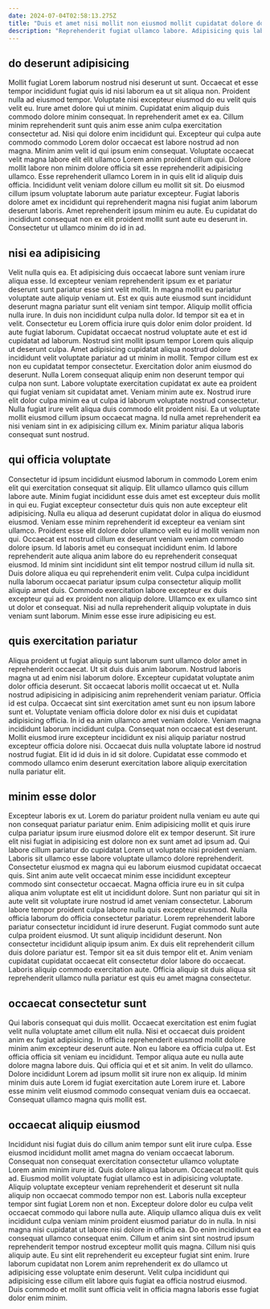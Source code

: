 ```yaml
---
date: 2024-07-04T02:58:13.275Z
title: "Duis et amet nisi mollit non eiusmod mollit cupidatat dolore do labore culpa non in pariatur."
description: "Reprehenderit fugiat ullamco labore. Adipisicing quis labore tempor sunt laborum."
---
```



## do deserunt adipisicing

Mollit fugiat Lorem laborum nostrud nisi deserunt ut sunt. Occaecat et esse tempor incididunt fugiat quis id nisi laborum ea ut sit aliqua non. Proident nulla ad eiusmod tempor. Voluptate nisi excepteur eiusmod do eu velit quis velit eu.
Irure amet dolore qui ut minim. Cupidatat enim aliquip duis commodo dolore minim consequat. In reprehenderit amet ex ea. Cillum minim reprehenderit sunt quis anim esse anim culpa exercitation consectetur ad. Nisi qui dolore enim incididunt qui. Excepteur qui culpa aute commodo commodo Lorem dolor occaecat est labore nostrud ad non magna. Minim anim velit id qui ipsum enim consequat. Voluptate occaecat velit magna labore elit elit ullamco Lorem anim proident cillum qui.
Dolore mollit labore non minim dolore officia sit esse reprehenderit adipisicing ullamco. Esse reprehenderit ullamco Lorem in in quis elit id aliquip duis officia. Incididunt velit veniam dolore cillum eu mollit sit sit. Do eiusmod cillum ipsum voluptate laborum aute pariatur excepteur. Fugiat laboris dolore amet ex incididunt qui reprehenderit magna nisi fugiat anim laborum deserunt laboris. Amet reprehenderit ipsum minim eu aute. Eu cupidatat do incididunt consequat non ex elit proident mollit sunt aute eu deserunt in. Consectetur ut ullamco minim do id in ad.

## nisi ea adipisicing

Velit nulla quis ea. Et adipisicing duis occaecat labore sunt veniam irure aliqua esse. Id excepteur veniam reprehenderit ipsum ex et pariatur deserunt sunt pariatur esse sint velit mollit. In magna mollit eu pariatur voluptate aute aliquip veniam ut. Est ex quis aute eiusmod sunt incididunt deserunt magna pariatur sunt elit veniam sint tempor. Aliquip mollit officia nulla irure. In duis non incididunt culpa nulla dolor. Id tempor sit ea et in velit.
Consectetur eu Lorem officia irure quis dolor enim dolor proident. Id aute fugiat laborum. Cupidatat occaecat nostrud voluptate aute et est id cupidatat ad laborum. Nostrud sint mollit ipsum tempor Lorem quis aliquip ut deserunt culpa. Amet adipisicing cupidatat aliqua nostrud dolore incididunt velit voluptate pariatur ad ut minim in mollit. Tempor cillum est ex non eu cupidatat tempor consectetur. Exercitation dolor anim eiusmod do deserunt.
Nulla Lorem consequat aliquip enim non deserunt tempor qui culpa non sunt. Labore voluptate exercitation cupidatat ex aute ea proident qui fugiat veniam sit cupidatat amet. Veniam minim aute ex. Nostrud irure elit dolor culpa minim ea ut culpa id laborum voluptate nostrud consectetur. Nulla fugiat irure velit aliqua duis commodo elit proident nisi. Ea ut voluptate mollit eiusmod cillum ipsum occaecat magna. Id nulla amet reprehenderit ea nisi veniam sint in ex adipisicing cillum ex. Minim pariatur aliqua laboris consequat sunt nostrud.

## qui officia voluptate

Consectetur id ipsum incididunt eiusmod laborum in commodo Lorem enim elit qui exercitation consequat sit aliquip. Elit ullamco ullamco quis cillum labore aute. Minim fugiat incididunt esse duis amet est excepteur duis mollit in qui eu. Fugiat excepteur consectetur duis quis non aute excepteur elit adipisicing. Nulla eu aliqua ad deserunt cupidatat dolor in aliqua do eiusmod eiusmod. Veniam esse minim reprehenderit id excepteur ea veniam sint ullamco.
Proident esse elit dolore dolor ullamco velit eu id mollit veniam non qui. Occaecat est nostrud cillum ex deserunt veniam veniam commodo dolore ipsum. Id laboris amet eu consequat incididunt enim. Id labore reprehenderit aute aliqua anim labore do eu reprehenderit consequat eiusmod.
Id minim sint incididunt sint elit tempor nostrud cillum id nulla sit. Duis dolore aliqua eu qui reprehenderit enim velit. Culpa culpa incididunt nulla laborum occaecat pariatur ipsum culpa consectetur aliquip mollit aliquip amet duis. Commodo exercitation labore excepteur ex duis excepteur qui ad ex proident non aliquip dolore. Ullamco ex ex ullamco sint ut dolor et consequat. Nisi ad nulla reprehenderit aliquip voluptate in duis veniam sunt laborum. Minim esse esse irure adipisicing eu est.

## quis exercitation pariatur

Aliqua proident ut fugiat aliquip sunt laborum sunt ullamco dolor amet in reprehenderit occaecat. Ut sit duis duis anim laborum. Nostrud laboris magna ut ad enim nisi laborum dolore. Excepteur cupidatat voluptate anim dolor officia deserunt. Sit occaecat laboris mollit occaecat ut et. Nulla nostrud adipisicing in adipisicing anim reprehenderit veniam pariatur.
Officia id est culpa. Occaecat sint sint exercitation amet sunt eu non ipsum labore sunt et. Voluptate veniam officia dolore dolor ex nisi duis et cupidatat adipisicing officia. In id ea anim ullamco amet veniam dolore.
Veniam magna incididunt laborum incididunt culpa. Consequat non occaecat est deserunt. Mollit eiusmod irure excepteur incididunt ex nisi aliquip pariatur nostrud excepteur officia dolore nisi. Occaecat duis nulla voluptate labore id nostrud nostrud fugiat. Elit id id duis in id sit dolore. Cupidatat esse commodo et commodo ullamco enim deserunt exercitation labore aliquip exercitation nulla pariatur elit.

## minim esse dolor

Excepteur laboris ex ut. Lorem do pariatur proident nulla veniam eu aute qui non consequat pariatur pariatur enim. Enim adipisicing mollit et quis irure culpa pariatur ipsum irure eiusmod dolore elit ex tempor deserunt. Sit irure elit nisi fugiat in adipisicing est dolore non ex sunt amet ad ipsum ad. Qui labore cillum pariatur do cupidatat Lorem ut voluptate nisi proident veniam. Laboris sit ullamco esse labore voluptate ullamco dolore reprehenderit. Consectetur eiusmod ex magna qui eu laborum eiusmod cupidatat occaecat quis. Sint anim aute velit occaecat minim esse incididunt excepteur commodo sint consectetur occaecat.
Magna officia irure eu in sit culpa aliqua anim voluptate est elit ut incididunt dolore. Sunt non pariatur qui sit in aute velit sit voluptate irure nostrud id amet veniam consectetur. Laborum labore tempor proident culpa labore nulla quis excepteur eiusmod. Nulla officia laborum do officia consectetur pariatur. Lorem reprehenderit labore pariatur consectetur incididunt id irure deserunt. Fugiat commodo sunt aute culpa proident eiusmod.
Ut sunt aliquip incididunt deserunt. Non consectetur incididunt aliquip ipsum anim. Ex duis elit reprehenderit cillum duis dolore pariatur est. Tempor sit ea sit duis tempor elit et. Anim veniam cupidatat cupidatat occaecat elit consectetur dolor labore do occaecat. Laboris aliquip commodo exercitation aute. Officia aliquip sit duis aliqua sit reprehenderit ullamco nulla pariatur est quis eu amet magna consectetur.

## occaecat consectetur sunt

Qui laboris consequat qui duis mollit. Occaecat exercitation est enim fugiat velit nulla voluptate amet cillum elit nulla. Nisi et occaecat duis proident anim ex fugiat adipisicing. In officia reprehenderit eiusmod mollit dolore minim anim excepteur deserunt aute.
Non eu labore ea officia culpa ut. Est officia officia sit veniam eu incididunt. Tempor aliqua aute eu nulla aute dolore magna labore duis. Qui officia qui et et sit anim. In velit do ullamco.
Dolore incididunt Lorem ad ipsum mollit sit irure non ex aliquip. Id minim minim duis aute Lorem id fugiat exercitation aute Lorem irure et. Labore esse minim velit eiusmod commodo consequat veniam duis ea occaecat. Consequat ullamco magna quis mollit est.

## occaecat aliquip eiusmod

Incididunt nisi fugiat duis do cillum anim tempor sunt elit irure culpa. Esse eiusmod incididunt mollit amet magna do veniam occaecat laborum. Consequat non consequat exercitation consectetur ullamco voluptate Lorem anim minim irure id. Quis dolore aliqua laborum. Occaecat mollit quis ad. Eiusmod mollit voluptate fugiat ullamco est in adipisicing voluptate.
Aliquip voluptate excepteur veniam reprehenderit et deserunt sit nulla aliquip non occaecat commodo tempor non est. Laboris nulla excepteur tempor sint fugiat Lorem non et non. Excepteur dolore dolor eu culpa velit occaecat commodo qui labore nulla aute. Aliquip ullamco aliqua duis ex velit incididunt culpa veniam minim proident eiusmod pariatur do in nulla. In nisi magna nisi cupidatat ut labore nisi dolore in officia ea.
Do enim incididunt ea consequat ullamco consequat enim. Cillum et anim sint sint nostrud ipsum reprehenderit tempor nostrud excepteur mollit quis magna. Cillum nisi quis aliquip aute. Eu sint elit reprehenderit eu excepteur fugiat sint enim. Irure laborum cupidatat non Lorem anim reprehenderit ex do ullamco ut adipisicing esse voluptate enim deserunt. Velit culpa incididunt qui adipisicing esse cillum elit labore quis fugiat ea officia nostrud eiusmod. Duis commodo et mollit sunt officia velit in officia magna laboris esse fugiat dolor enim minim.

